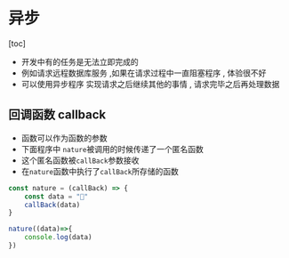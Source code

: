 # 异步

[toc]

- 开发中有的任务是无法立即完成的
- 例如请求远程数据库服务 ,如果在请求过程中一直阻塞程序 , 体验很不好
- 可以使用异步程序 实现请求之后继续其他的事情 , 请求完毕之后再处理数据

## 回调函数 callback

- 函数可以作为函数的参数
- 下面程序中 `nature`被调用的时候传递了一个匿名函数
- 这个匿名函数被`callBack`参数接收
- 在`nature`函数中执行了`callBack`所存储的函数

```js
const nature = (callBack) => {
    const data = "🌲"
    callBack(data)
}

nature((data)=>{
    console.log(data)
})
```
